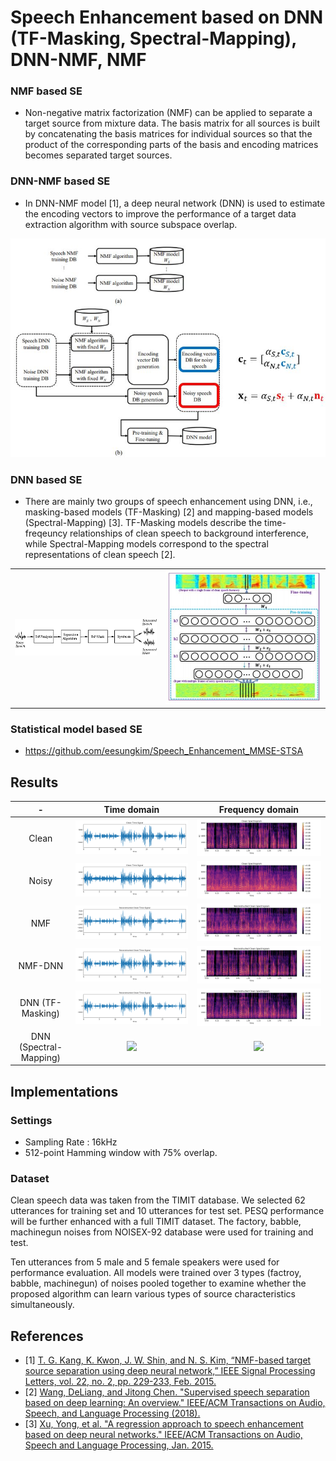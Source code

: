 

# Speech Enhancement based on DNN (TF-Masking, Spectral-Mapping), DNN-NMF, NMF  


### NMF based SE
- Non-negative matrix factorization (NMF) can be applied to separate a target source from mixture data. The basis matrix for all sources is built by concatenating the basis matrices for individual sources so that the product of the corresponding parts of the basis and encoding matrices becomes separated target sources. 

### DNN-NMF based SE
- In DNN-NMF model [1], a deep neural network (DNN) is used to estimate the encoding vectors to improve the performance of a target data extraction algorithm with source subspace overlap.

<img src = 'assets/DNN_NMF.JPG'>

### DNN based SE
- There are mainly two groups of speech enhancement using DNN, i.e., masking-based models (TF-Masking) [2] and mapping-based models (Spectral-Mapping) [3]. TF-Masking models describe the time-freqeuncy relationships of clean speech to background interference, while Spectral-Mapping models correspond to the spectral representations of clean speech [2].

| | |
| :---: | :---: |
|<img src = 'assets/DNN_tf_masking.png'> | <img src = 'assets/DNN_SM.JPG'> |


### Statistical model based SE
- https://github.com/eesungkim/Speech_Enhancement_MMSE-STSA


## Results

|-| Time domain | Frequency domain |
|:---:|:---: | :---: |
|Clean|<img src = 'assets/clean_tDomain.png'> | <img src = 'assets/clean_fDomain.png'> |
|Noisy|<img src = 'assets/noisy_babble_SNR10_tDomain.png'> | <img src = 'assets/noisy_babble_SNR10_fDomain.png'> |
|NMF|<img src = 'assets/[NMF]plot_tDomain.png'> | <img src = 'assets/[NMF]plot_fDomain.png'> |
|NMF-DNN|<img src = 'assets/[NMF-DNN]plot_tDomain.png'> | <img src = 'assets/[NMF-DNN]plot_fDomain.png'> |
|DNN (TF-Masking)|<img src = 'assets/[TF-Masking]plot_tDomain.png'> | <img src = 'assets/[TF-Masking]plot_fDomain.png'> |
|DNN (Spectral-Mapping)|<img src = 'assets/[Spectral-Mapping]plot_tDomain.png'> | <img src = 'assets/[Spectral-Mapping]plot_fDomain.png'> |


## Implementations

### Settings
* Sampling Rate : 16kHz
* 512-point Hamming window with 75% overlap.

### Dataset
Clean speech data was taken from the TIMIT database. We selected 62 utterances for training set and 10 utterances for test set.
PESQ performance will be further enhanced with a full TIMIT dataset. The factory, babble, machinegun noises from NOISEX-92 database were used for training and test.

Ten utterances from 5 male and 5 female speakers were used for performance evaluation. All models were trained over 3 types (factroy, babble, machinegun) of noises pooled together to examine whether the proposed algorithm can learn various types of source characteristics simultaneously.

## References
* [1] [T. G. Kang, K. Kwon, J. W. Shin, and N. S. Kim, “NMF-based target source separation using deep neural network,” IEEE Signal Processing Letters, vol. 22, no. 2, pp. 229-233, Feb. 2015.](https://mspl.gist.ac.kr/wp-content/uploads/2017/01/NMF-based-speech-enhancement-incorporating-deep-neural-network.pdf)
* [2] [Wang, DeLiang, and Jitong Chen. "Supervised speech separation based on deep learning: An overview." IEEE/ACM Transactions on Audio, Speech, and Language Processing (2018).](https://ieeexplore.ieee.org/abstract/document/8369155/)
* [3] [Xu, Yong, et al. "A regression approach to speech enhancement based on deep neural networks." IEEE/ACM Transactions on Audio, Speech and Language Processing, Jan. 2015.](https://dl.acm.org/citation.cfm?id=2736113)
